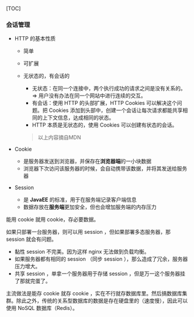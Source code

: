 [TOC]

### 会话管理

- HTTP 的基本性质

  - 简单

  - 可扩展

  - 无状态的，有会话的

    - 无状态：在同一个连接中，两个执行成功的请求之间是没有关系的。=> 用户没有办法在同一个网站中进行连续的交互。
    - 有会话：使用 HTTP 的头部扩展，HTTP Cookies 可以解决这个问题。把 Cookies 添加到头部中，创建一个会话让每次请求都能共享相同的上下文信息，达成相同的状态。
    - HTTP 本质是无状态的，使用 Cookies 可以创建有状态的会话。

    > 以上内容摘自MDN

- Cookie

  - 是服务器发送到浏览器，并保存在**浏览器端**的一小块数据
  - 浏览器下次访问该服务器的时候，会自动携带该数据，并将其发送给服务器

- Session

  - 是 **JavaEE** 的标准，用于在服务端记录客户端信息
  - 数据存放在**服务端**更加安全，但也会增加服务端的内存压力



能用 cookie 就用 cookie，存必要数据。

如果只部署一台服务器，则可以用 session ，但如果部署多态服务器，那 session 就会有问题。

- 黏性 session 不完美。因为这样 nginx 无法做到负载均衡。
- 如果服务器都有相同的 session （同步 session ），那么造成了冗余，服务器压力增大。
- 共享 session  ，单拿一个服务器用于存储 session ，但是万一这个服务器挂了那就完蛋了。

主流做法是能存 cookie 就存 cookie ，实在不行就存数据库里。然后搞数据库集群。除此之外，传统的关系型数据库的数据是存在硬盘里的（速度慢），因此可以使用 NoSQL 数据库（Redis）。












